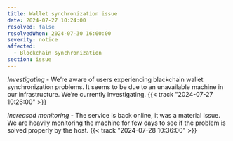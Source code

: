 ```yaml
---
title: Wallet synchronization issue
date: 2024-07-27 10:24:00
resolved: false
resolvedWhen: 2024-07-30 16:00:00
severity: notice
affected:
  - Blockchain synchronization
section: issue
---
```


*Investigating* - We’re aware of users experiencing blackchain wallet synchronization problems. It seems to be due to an unavailable machine in our infrastructure. We’re currently investigating. {{< track "2024-07-27 10:26:00" >}}

*Increased monitoring* - The service is back online, it was a material issue. We are heavily monitoring the machine for few days to see if the problem is solved properly by the host. {{< track "2024-07-28 10:36:00" >}}

